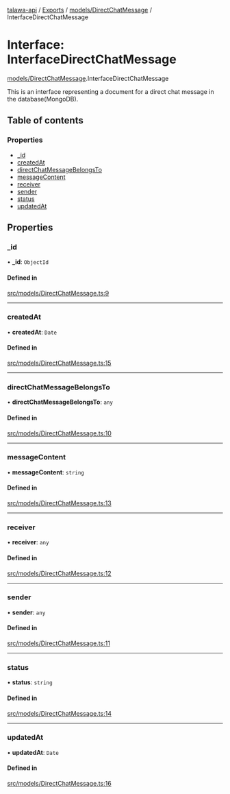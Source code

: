 [talawa-api](../README.md) / [Exports](../modules.md) / [models/DirectChatMessage](../modules/models_DirectChatMessage.md) / InterfaceDirectChatMessage

# Interface: InterfaceDirectChatMessage

[models/DirectChatMessage](../modules/models_DirectChatMessage.md).InterfaceDirectChatMessage

This is an interface representing a document for a direct chat message in the database(MongoDB).

## Table of contents

### Properties

- [\_id](models_DirectChatMessage.InterfaceDirectChatMessage.md#_id)
- [createdAt](models_DirectChatMessage.InterfaceDirectChatMessage.md#createdat)
- [directChatMessageBelongsTo](models_DirectChatMessage.InterfaceDirectChatMessage.md#directchatmessagebelongsto)
- [messageContent](models_DirectChatMessage.InterfaceDirectChatMessage.md#messagecontent)
- [receiver](models_DirectChatMessage.InterfaceDirectChatMessage.md#receiver)
- [sender](models_DirectChatMessage.InterfaceDirectChatMessage.md#sender)
- [status](models_DirectChatMessage.InterfaceDirectChatMessage.md#status)
- [updatedAt](models_DirectChatMessage.InterfaceDirectChatMessage.md#updatedat)

## Properties

### \_id

• **\_id**: `ObjectId`

#### Defined in

[src/models/DirectChatMessage.ts:9](https://github.com/PalisadoesFoundation/talawa-api/blob/4e2c75b/src/models/DirectChatMessage.ts#L9)

___

### createdAt

• **createdAt**: `Date`

#### Defined in

[src/models/DirectChatMessage.ts:15](https://github.com/PalisadoesFoundation/talawa-api/blob/4e2c75b/src/models/DirectChatMessage.ts#L15)

___

### directChatMessageBelongsTo

• **directChatMessageBelongsTo**: `any`

#### Defined in

[src/models/DirectChatMessage.ts:10](https://github.com/PalisadoesFoundation/talawa-api/blob/4e2c75b/src/models/DirectChatMessage.ts#L10)

___

### messageContent

• **messageContent**: `string`

#### Defined in

[src/models/DirectChatMessage.ts:13](https://github.com/PalisadoesFoundation/talawa-api/blob/4e2c75b/src/models/DirectChatMessage.ts#L13)

___

### receiver

• **receiver**: `any`

#### Defined in

[src/models/DirectChatMessage.ts:12](https://github.com/PalisadoesFoundation/talawa-api/blob/4e2c75b/src/models/DirectChatMessage.ts#L12)

___

### sender

• **sender**: `any`

#### Defined in

[src/models/DirectChatMessage.ts:11](https://github.com/PalisadoesFoundation/talawa-api/blob/4e2c75b/src/models/DirectChatMessage.ts#L11)

___

### status

• **status**: `string`

#### Defined in

[src/models/DirectChatMessage.ts:14](https://github.com/PalisadoesFoundation/talawa-api/blob/4e2c75b/src/models/DirectChatMessage.ts#L14)

___

### updatedAt

• **updatedAt**: `Date`

#### Defined in

[src/models/DirectChatMessage.ts:16](https://github.com/PalisadoesFoundation/talawa-api/blob/4e2c75b/src/models/DirectChatMessage.ts#L16)
